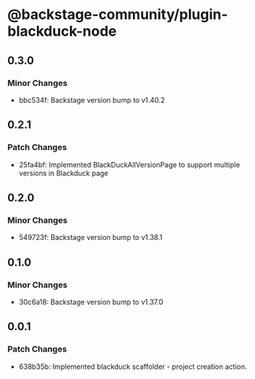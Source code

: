 # @backstage-community/plugin-blackduck-node

## 0.3.0

### Minor Changes

- bbc534f: Backstage version bump to v1.40.2

## 0.2.1

### Patch Changes

- 25fa4bf: Implemented BlackDuckAllVersionPage to support multiple versions in Blackduck page

## 0.2.0

### Minor Changes

- 549723f: Backstage version bump to v1.38.1

## 0.1.0

### Minor Changes

- 30c6a18: Backstage version bump to v1.37.0

## 0.0.1

### Patch Changes

- 638b35b: Implemented blackduck scaffolder - project creation action.
